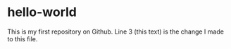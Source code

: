 # hello-world
This is my first repository on Github. 
Line 3 (this text) is the change I made to this file.

